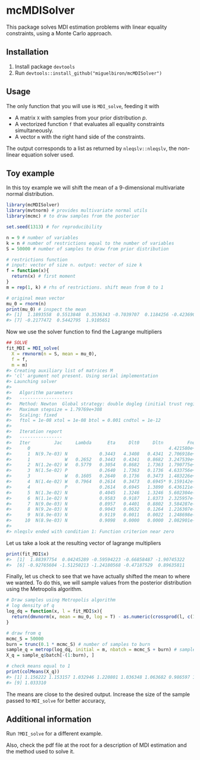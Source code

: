 
<!-- README.md is generated from README.Rmd. Please edit that file -->
mcMDISolver
===========

This package solves MDI estimation problems with linear equality constraints, using a Monte Carlo approach.

Installation
------------

1.  Install package `devtools`
2.  Run `devtools::install_github("miguelbiron/mcMDISolver")`

Usage
-----

The only function that you will use is `MDI_solve`, feeding it with

-   A matrix `X` with samples from your prior distribution *p*.
-   A vectorized function `f` that evaluates all equality constraints simultaneously.
-   A vector `m` with the right hand side of the constraints.

The output corresponds to a list as returned by `nleqslv::nleqslv`, the non-linear equation solver used.

Toy example
-----------

In this toy example we will shift the mean of a 9-dimensional multivariate normal distribution.

``` r
library(mcMDISolver)
library(mvtnorm) # provides multivariate normal utils
library(mcmc) # to draw samples from the posterior

set.seed(1313) # for reproducibility

n = 9 # number of variables
k = n # number of restrictions equal to the number of variables
S = 50000 # number of samples to draw from prior distribution

# restrictions function
# input: vector of size n. output: vector of size k
f = function(x){ 
  return(x) # first moment
}
m = rep(1, k) # rhs of restrictions. shift mean from 0 to 1

# original mean vector
mu_0 = rnorm(n)
print(mu_0) # inspect the mean
#> [1]  1.1893558  0.5513848  0.3536343 -0.7039707  0.1184256 -0.4236903
#> [7] -0.2177472  0.5442795  1.9105651
```

Now we use the solver function to find the Lagrange multipliers

``` r
## SOLVE
fit_MDI = MDI_solve(
  X = rmvnorm(n = S, mean = mu_0),
  f = f,
  m = m)
#> Creating auxiliary list of matrices M
#> 'cl' argument not present. Using serial implementation
#> Launching solver
#> 
#>   Algorithm parameters
#>   --------------------
#>   Method: Newton  Global strategy: double dogleg (initial trust region = -2)
#>   Maximum stepsize = 1.79769e+308
#>   Scaling: fixed
#>   ftol = 1e-08 xtol = 1e-08 btol = 0.001 cndtol = 1e-12
#> 
#>   Iteration report
#>   ----------------
#>   Iter         Jac     Lambda      Eta     Dlt0     Dltn         Fnorm   Largest |f|
#>      0                                                    4.421580e+00  1.696858e+00
#>      1  N(9.7e-03) N            0.3443   4.3408   0.4341  2.706918e+04  7.732667e+01
#>      1             W   0.2652   0.3443   0.4341   0.8682  3.247539e+00  1.391038e+00
#>      2  N(1.2e-02) W   0.5779   0.3054   0.8682   1.7363  1.790775e+00  1.064393e+00
#>      3  N(1.5e-02) P            0.2640   1.7363   0.1736  4.633756e+01  3.367868e+00
#>      3             W   0.1605   0.2640   0.1736   0.3473  1.483226e+00  9.813941e-01
#>      4  N(1.4e-02) W   0.7964   0.2614   0.3473   0.6945* 9.159142e-01  7.686050e-01
#>      4             P            0.2614   0.6945   1.3890  6.436121e-01  7.555778e-01
#>      5  N(1.3e-02) N            0.4045   1.3246   1.3246  5.602304e-01  5.257754e-01
#>      6  N(1.1e-02) N            0.9583   0.9187   1.8373  2.325957e-02  1.178846e-01
#>      7  N(9.0e-03) N            0.8957   0.4401   0.8802  3.584287e-04  1.442137e-02
#>      8  N(9.2e-03) N            0.9043   0.0632   0.1264  1.216307e-07  2.654283e-04
#>      9  N(8.9e-03) N            0.9119   0.0011   0.0022  1.248698e-14  8.657665e-08
#>     10  N(8.9e-03) N            0.9098   0.0000   0.0000  2.082901e-28  1.088019e-14
#> 
#> nleqslv ended with condition 1: Function criterion near zero
```

Let us take a look at the resulting vector of lagrange multipliers

``` r
print(fit_MDI$x)
#>  [1]  1.88397754  0.04245289 -0.59594223 -0.66858487 -1.90745322
#>  [6] -0.92765604 -1.51250213 -1.24180568 -0.47187529  0.89635811
```

Finally, let us check to see that we have actually shifted the mean to where we wanted. To do this, we will sample values from the posterior distribution using the Metropolis algorithm.

``` r
# Draw samples using Metropolis algorithm
# log density of q
log_dq = function(x, l = fit_MDI$x){
  return(dmvnorm(x, mean = mu_0, log = T) - as.numeric(crossprod(l, c(1, f(x)))))
}

# draw from q
mcmc_S = 50000
burn = trunc(0.1 * mcmc_S) # number of samples to burn
sample_q = metrop(log_dq, initial = m, nbatch = mcmc_S + burn) # samples should be around te new mean -> m
X_q = sample_q$batch[-(1:burn), ]

# check means equal to 1
print(colMeans(X_q))
#> [1] 1.156222 1.153157 1.032946 1.220801 1.036348 1.063682 0.986597 1.022655
#> [9] 1.033310
```

The means are close to the desired output. Increase the size of the sample passed to `MDI_solve` for better accuracy,

Additional information
----------------------

Run `?MDI_solve` for a different example.

Also, check the pdf file at the root for a description of MDI estimation and the method used to solve it.
